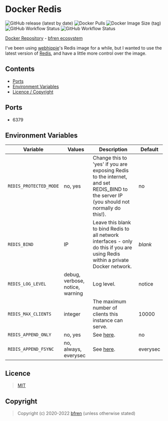 # Docker Redis

![GitHub release (latest by date)](https://img.shields.io/github/v/release/bfren/docker-redis) ![Docker Pulls](https://img.shields.io/docker/pulls/bfren/redis?label=pulls) ![Docker Image Size (tag)](https://img.shields.io/docker/image-size/bfren/redis/latest?label=size)<br/>
![GitHub Workflow Status](https://img.shields.io/github/workflow/status/bfren/docker-redis/dev-6?label=Redis+6) ![GitHub Workflow Status](https://img.shields.io/github/workflow/status/bfren/docker-redis/dev-7?label=Redis+7)

[Docker Repository](https://hub.docker.com/r/bfren/redis) - [bfren ecosystem](https://github.com/bfren/docker)

I've been using [webhippie](https://github.com/dockhippie/redis)'s Redis image for a while, but I wanted to use the latest version of [Redis](https://redis.io/), and have a little more control over the image.

## Contents

* [Ports](#ports)
* [Environment Variables](#environment-variables)
* [Licence / Copyright](#licence)

## Ports

* 6379

## Environment Variables

| Variable               | Values                          | Description                                                                                                                             | Default  |
| ---------------------- | ------------------------------- | --------------------------------------------------------------------------------------------------------------------------------------- | -------- |
| `REDIS_PROTECTED_MODE` | no, yes                         | Change this to 'yes' if you are exposing Redis to the internet, and set REDIS_BIND to the server IP (you should not normally do this!). | no       |
| `REDIS_BIND`           | IP                              | Leave this blank to bind Redis to all network interfaces - only do this if you are using Redis within a private Docker network.         | *blank*  |
| `REDIS_LOG_LEVEL`      | debug, verbose, notice, warning | Log level.                                                                                                                              | notice   |
| `REDIS_MAX_CLIENTS`    | integer                         | The maximum number of clients this instance can serve.                                                                                  | 10000    |
| `REDIS_APPEND_ONLY`    | no, yes                         | See [here](https://redis.io/topics/persistence).                                                                                        | no       |
| `REDIS_APPEND_FSYNC`   | no, always, everysec            | See [here](http://antirez.com/post/redis-persistence-demystified.html).                                                                 | everysec |

## Licence

> [MIT](https://mit.bfren.dev/2020)

## Copyright

> Copyright (c) 2020-2022 [bfren](https://bfren.dev) (unless otherwise stated)
